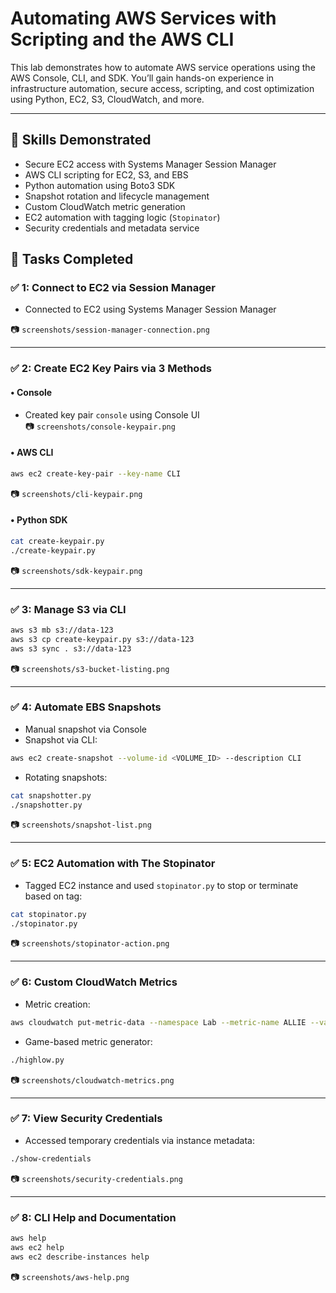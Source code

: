 
# Automating AWS Services with Scripting and the AWS CLI

This lab demonstrates how to automate AWS service operations using the AWS Console, CLI, and SDK. You’ll gain hands-on experience in infrastructure automation, secure access, scripting, and cost optimization using Python, EC2, S3, CloudWatch, and more.

---

## 🧠 Skills Demonstrated

- Secure EC2 access with Systems Manager Session Manager
- AWS CLI scripting for EC2, S3, and EBS
- Python automation using Boto3 SDK
- Snapshot rotation and lifecycle management
- Custom CloudWatch metric generation
- EC2 automation with tagging logic (`Stopinator`)
- Security credentials and metadata service



## 🧪 Tasks Completed

### ✅ 1: Connect to EC2 via Session Manager

- Connected to EC2 using Systems Manager Session Manager

📷 `screenshots/session-manager-connection.png`

---

### ✅ 2: Create EC2 Key Pairs via 3 Methods

#### • Console
- Created key pair `console` using Console UI  
📷 `screenshots/console-keypair.png`

#### • AWS CLI
```bash
aws ec2 create-key-pair --key-name CLI
````

📷 `screenshots/cli-keypair.png`

#### • Python SDK

```bash
cat create-keypair.py
./create-keypair.py
```

📷 `screenshots/sdk-keypair.png`

---

### ✅ 3: Manage S3 via CLI

```bash
aws s3 mb s3://data-123
aws s3 cp create-keypair.py s3://data-123
aws s3 sync . s3://data-123
```

📷 `screenshots/s3-bucket-listing.png`

---

### ✅ 4: Automate EBS Snapshots

* Manual snapshot via Console
* Snapshot via CLI:

```bash
aws ec2 create-snapshot --volume-id <VOLUME_ID> --description CLI
```

* Rotating snapshots:

```bash
cat snapshotter.py
./snapshotter.py
```

📷 `screenshots/snapshot-list.png`

---

### ✅ 5: EC2 Automation with The Stopinator

* Tagged EC2 instance and used `stopinator.py` to stop or terminate based on tag:

```bash
cat stopinator.py
./stopinator.py
```

📷 `screenshots/stopinator-action.png`

---

### ✅ 6: Custom CloudWatch Metrics

* Metric creation:

```bash
aws cloudwatch put-metric-data --namespace Lab --metric-name ALLIE --value 42
```

* Game-based metric generator:

```bash
./highlow.py
```

📷 `screenshots/cloudwatch-metrics.png`

---

### ✅ 7: View Security Credentials

* Accessed temporary credentials via instance metadata:

```bash
./show-credentials
```

📷 `screenshots/security-credentials.png`

---

### ✅ 8: CLI Help and Documentation

```bash
aws help
aws ec2 help
aws ec2 describe-instances help
```

📷 `screenshots/aws-help.png`




